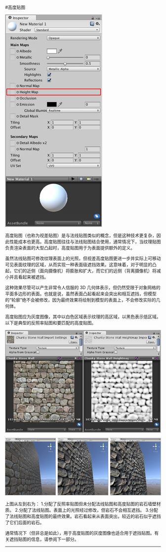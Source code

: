 #高度贴图

![](../uploads/Main/StandardShaderParameterHeightmap.png) 

高度贴图（也称为视差贴图）是与法线贴图类似的概念，但是这种技术更复杂，因此性能成本也更高。高度贴图往往与法线贴图结合使用，通常情况下，当纹理贴图负责渲染表面的大型凸起时，高度贴图用于为表面提供额外的定义。

虽然法线贴图可修改纹理表面上的光照，但视差高度贴图更进一步并实际上可移动可见表面纹理的区域，从而实现一种表面级遮挡效果。这意味着，对于明显的凸起，它们的近侧（面向摄像机）将膨胀和扩大，而它们的远侧（背离摄像机）将减小并且看起来被遮挡。

这种效果尽管可以产生非常令人信服的 3D 几何体表示，但仍然受限于对象网格的平面多边形的表面。也就是说，虽然表面凸起看起来会突出和相互遮挡，但模型的“轮廓”绝不会被修改，因为最终效果将绘制到模型的表面上，不会修改实际的几何体。

高度贴图应为灰度图像，其中以白色区域表示纹理的高区域，以黑色表示低区域。以下是典型的反照率贴图和要匹配的高度贴图。

![反照率颜色贴图和要匹配的高度贴图。](../uploads/Main/StandardShaderHeightmapTexture.jpg)

![](../uploads/Main/StandardShaderParallaxMap.jpg) 

上图从左到右为：
	1.分配了反照率贴图但未分配法线贴图和高度贴图的岩石墙壁材质。
	2.分配了法线贴图。表面上的光照经过修改，但岩石不会相互遮挡。
	3.分配了法线贴图和高度贴图的最终效果。岩石看起来从表面突出，较近的岩石似乎遮挡了它们后面的岩石。

通常情况下（但非总是如此），用于高度贴图的灰度图像也适合用于遮挡贴图。有关遮挡贴图的信息，请参阅下一部分。
	
---
